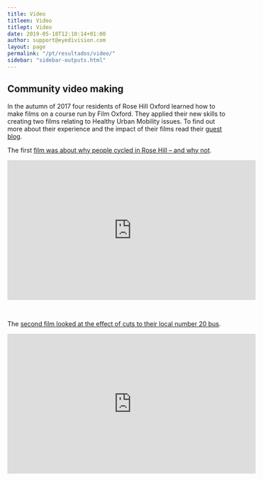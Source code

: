 ```yaml
---
title: Video
titleen: Video
titlept: Video
date: 2019-05-18T12:10:14+01:00
author: support@eyedivision.com
layout: page
permalink: "/pt/resultados/video/"
sidebar: "sidebar-outputs.html"
---
```

## Community video making

In the autumn of 2017 four residents of Rose Hill Oxford learned how to make films on a course run by Film Oxford. They applied their new skills to creating two films relating to Healthy Urban Mobility issues. To find out more about their experience and the impact of their films read their [guest blog](https://www.hum-mus.org/en/rose-hill-film-makers-guest-blog/).

The first <a href="http://bit.ly/2XH19Pe" target="new">film was about why people cycled in Rose Hill &#8211; and why not</a>.

<iframe src="https://www.facebook.com/plugins/video.php?href=https%3A%2F%2Fwww.facebook.com%2FHUMOxford%2Fvideos%2F314628049054307%2F&show_text=0&width=560" width="560" height="315" style="border:none;overflow:hidden" scrolling="no" frameborder="0" allowTransparency="true" allowFullScreen="true"></iframe>

&nbsp;

The <a href="http://bit.ly/2W89Rpp" target="new">second film looked at the effect of cuts to their local number 20 bus</a>.

<iframe src="https://www.facebook.com/plugins/video.php?href=https%3A%2F%2Fwww.facebook.com%2FHUMOxford%2Fvideos%2F314657789051333%2F&show_text=0&width=560" width="560" height="315" style="border:none;overflow:hidden" scrolling="no" frameborder="0" allowTransparency="true" allowFullScreen="true"></iframe>

